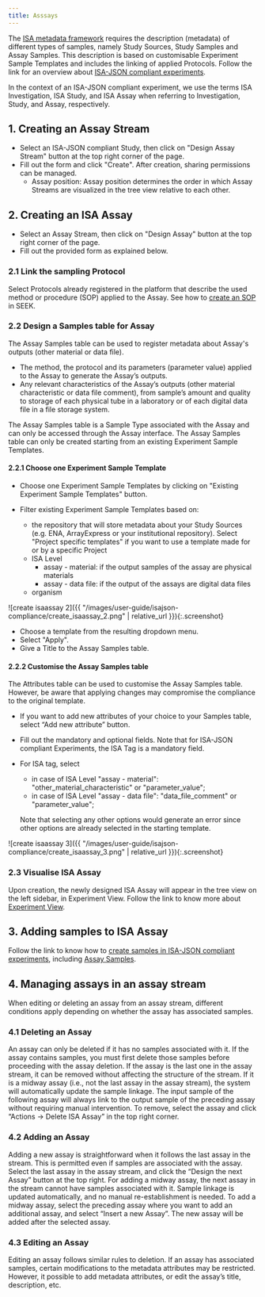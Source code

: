 ```yaml
---
title: Asssays
---
```


The [ISA metadata framework](https://isa-specs.readthedocs.io/en/latest/isamodel.html) requires the description (metadata) of different types of samples, namely Study Sources, Study Samples and Assay Samples. This description is based on customisable Experiment Sample Templates and includes the linking of applied Protocols. Follow the link for an overview about [ISA-JSON compliant experiments](isa-json-compliant-experiment.html).

In the context of an ISA-JSON compliant experiment, we use the terms ISA Investigation, ISA Study, and ISA Assay when referring to Investigation, Study, and Assay, respectively.

## 1. Creating an Assay Stream

* Select an ISA-JSON compliant Study, then click on "Design Assay Stream" button at the top right corner of the page.
* Fill out the form and click "Create". After creation, sharing permissions can be managed.
  * Assay position: Assay position determines the order in which Assay Streams are visualized in the tree view relative to each other.

## 2. Creating an ISA Assay

* Select an Assay Stream, then click on "Design Assay" button at the top right corner of the page.
* Fill out the provided form as explained below.

### 2.1 Link the sampling Protocol
Select Protocols already registered in the platform that describe the used method or procedure (SOP) applied to the Assay. See how to [create an SOP](sops) in SEEK.

### 2.2 Design a Samples table for Assay

The Assay Samples table can be used to register metadata about Assay's outputs (other material or data file).
* The method, the protocol and its parameters (parameter value) applied to the Assay to generate the Assay’s outputs.
* Any relevant characteristics of the Assay’s outputs (other material characteristic or data file comment), from sample’s amount and quality to storage of each physical tube in a laboratory or of each digital data file in a file storage system.

The Assay Samples table is a Sample Type associated with the Assay and can only be accessed through the Assay interface. The Assay Samples table can only be created starting from an existing Experiment Sample Templates.

#### 2.2.1 Choose one Experiment Sample Template

* Choose one Experiment Sample Templates by clicking on "Existing Experiment Sample Templates" button.

* Filter existing Experiment Sample Templates based on:
  * the repository that will store metadata about your Study Sources (e.g. ENA, ArrayExpress or your institutional repository). Select "Project specific templates" if you want to use a template made for or by a specific Project
  * ISA Level
    * assay - material: if the output samples of the assay are physical materials
    * assay - data file: if the output of the assays are digital data files
  * organism

![create isaassay 2]({{ "/images/user-guide/isajson-compliance/create_isaassay_2.png" | relative_url }}){:.screenshot}

* Choose a template from the resulting dropdown menu.
* Select "Apply".
* Give a Title to the Assay Samples table.

#### 2.2.2 Customise the Assay Samples table

The Attributes table can be used to customise the Assay Samples table. However, be aware that applying changes may compromise the compliance to the original template.

* If you want to add new attributes of your choice to your Samples table, select “Add new attribute” button.
* Fill out the mandatory and optional fields. Note that for ISA-JSON compliant Experiments, the ISA Tag is a mandatory field.
* For ISA tag, select
  * in case of ISA Level "assay - material": "other_material_characteristic" or "parameter_value";
  * in case of ISA Level "assay - data file": "data_file_comment" or "parameter_value";

  Note that selecting any other options would generate an error since other options are already selected in the starting template.

![create isaassay 3]({{ "/images/user-guide/isajson-compliance/create_isaassay_3.png" | relative_url }}){:.screenshot}

### 2.3 Visualise ISA Assay
Upon creation, the newly designed ISA Assay will appear in the tree view on the left sidebar, in Experiment View. Follow the link to know more about [Experiment View](viewing-project-in-single-page).

## 3. Adding samples to ISA Assay
Follow the link to know how to [create samples in ISA-JSON compliant experiments](create-sample-isajson-compliant), including [Assay Samples](create-sample-isajson-compliant#create-assay-samples).

## 4. Managing assays in an assay stream
When editing or deleting an assay from an assay stream, different conditions apply depending on whether the assay has associated samples.

### 4.1 Deleting an Assay
An assay can only be deleted if it has no samples associated with it. If the assay contains samples, you must first delete those samples before proceeding with the assay deletion.
If the assay is the last one in the assay stream, it can be removed without affecting the structure of the stream. If it is a midway assay (i.e., not the last assay in the assay stream), the system will automatically update the sample linkage. The input sample of the following assay will always link to the output sample of the preceding assay without requiring manual intervention. To remove, select the assay and click “Actions -> Delete ISA Assay” in the top right corner.

### 4.2 Adding an Assay
Adding a new assay is straightforward when it follows the last assay in the stream. This is permitted even if samples are associated with the assay. Select the last assay in the assay stream, and click the “Design the next Assay” button at the top right.
For adding a midway assay, the next assay in the stream cannot have samples associated with it. Sample linkage is updated automatically, and no manual re-establishment is needed. To add a midway assay, select the preceding assay where you want to add an additional assay, and select “Insert a new Assay”. The new assay will be added after the selected assay.

### 4.3 Editing an Assay
Editing an assay follows similar rules to deletion. If an assay has associated samples, certain modifications to the metadata attributes may be restricted. However, it possible to add metadata attributes, or edit the assay’s title, description, etc.
